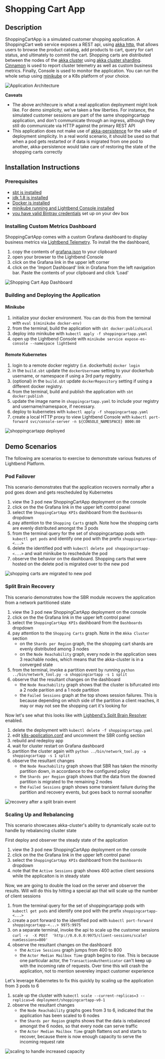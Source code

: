 # Shopping Cart App

## Description

ShoppingCartApp is a simulated customer shopping application.  A ShoppingCart web service exposes a REST api, using 
[akka http](https://doc.akka.io/docs/akka-http/current/), that allows users to browse the product catalog, add products 
to cart, query for cart status, and ultimately to commit the cart.  Shopping carts are distributed between the nodes of
the [akka cluster](https://doc.akka.io/docs/akka/current/cluster-usage.html) using 
[akka cluster sharding](https://doc.akka.io/docs/akka/current/cluster-sharding.html). 
[Cinnamon](https://developer.lightbend.com/docs/cinnamon/current/getting-started/start.html) is used to report cluster 
telemetry as well as custom business metrics.  Finally, Console is used to monitor the application.  You 
can run the whole setup using [minikube](https://kubernetes.io/docs/setup/minikube/) or a K8s platform of your choice.

![Application Architecture](images/app_arch.png)

**Caveats**
- The above architecure is what a real application deployment might look like. For demo simplicity, we've taken a few
liberties. For instance, the simulated customer sessions are part of the same shoppingcartapp application, and don't
communicate through an ingress, although they still do communicate via HTTP against the primary REST API
- This application does not make use of [akka-persistence](https://doc.akka.io/docs/akka/current/persistence.html) for
the sake of deployment simplicity.  In a real world scenario, it should be used so that when a pod gets restarted or if
data is migrated from one pod to another, akka-persistence would take care of restoring the state of the shopping carts
correctly

## Installation Instructions

### Prerequisites
- [sbt is installed](https://www.scala-sbt.org/)
- [jdk 1.8 is installed](https://jdk.java.net/8/)
- [Docker is installed](https://www.docker.com/community-edition)
- [minikube running and Lightbend Console installed](https://developer.lightbend.com/docs/console/current/installation/index.html)
- [you have valid Bintray credentials](https://developer.lightbend.com/docs/lightbend-platform/introduction/getting-started/subscription-and-credentials.html)
set up on your dev box

### Installing Custom Metrics Dashboard

ShoppingCartApp comes with a custom Grafana dashboard to display business metrics via
[Lightbend Telemetry](https://developer.lightbend.com/docs/telemetry/current/home.html). To install the the dashboard, 

1. copy the contents of [grafana.json](./grafana.json) to your clipboard
1. open your browser to the Lightbend Console
1. click on the Grafana link in the upper left corner
1. click on the 'Import Dashboard' link in Grafana from the left navigation bar.  Paste the contents of your clipboard 
and click 'Load'

![Shopping Cart App Dashboard](./images/grafana_dash.png)

### Building and Deploying the Application

#### Minikube

1. initialize your docker environment.  You can do this from the terminal with `eval $(minikube docker-env)`
1. from the terminal, build the application with `sbt docker:publishLocal`
1. deploy into minikube with `kubectl apply -f shoppingcartapp.yaml`
1. open up the Lightbend Console with `minikube service expose-es-console --namespace lightbend`

#### Remote Kubernetes

1. login to a remote docker registry (i.e. dockerhub) `docker login`
1. in the `build.sbt` update the `dockerUsername` setting to your dockerhub username, or namespace if using a 3rd party registry.
1. (optional) in the `build.sbt` update `dockerRepository` setting if using a different docker registry.
1. from the terminal, build and publish the application with `sbt docker:publish`
1. update the image name in `shoppingcartapp.yaml` to include your registry and username/namespace, if necessary.
1. deploy to kubernetes with `kubectl apply -f shoppingcartapp.yaml`
1. create a local HTTP proxy to view Lightbend Console with `kubectl port-forward svc/console-server -n ${CONSOLE_NAMESPACE} 8000:80`

![shoppingcartapp deployed](./images/console.png)

## Demo Scenarios

The following are scenarios to exercise to demonstrate various features of Lightbend Platform.

### Pod Failover
This scenario demonstrates that the application recovers normally after a pod goes down and gets rescheduled by Kubernetes

1. view the 3 pod new ShoppingCartApp deployment on the console
1. click on the the Grafana link in the upper left control panel
1. select the `ShoppingCartApp KPIs` dashboard from the `Dashboards` dropdown
1. pay attention to the `Shopping Carts` graph.  Note how the shopping carts are evenly distributed amongst the 3 pods
1. from the terminal query for the set of shoppingcartapp pods with `kubectl get pods` and identify one pod with the
prefix `shoppingcartapp-<...>`
1. delete the identified pod with `kubectl delete pod shoppingcartapp-<...>` and wait minikube to reschedule the pod
1. observe the behavior on the dashboard.  Shopping carts that were hosted on the delete pod is migrated over to the
new pod

![shopping carts are migrated to new pod](./images/cart_relocation.png)

### Split Brain Recovery

This scenario demonstrates how the SBR module recovers the application from a network partitioned state

1. view the 3 pod new ShoppingCartApp deployment on the console
1. click on the the Grafana link in the upper left control panel
1. select the `ShoppingCartApp KPIs` dashboard from the `Dashboards` dropdown
1. pay attention to the `Shopping Carts` graph.  Note in the `Akka Cluster` section 
    - on the `Shards per Region` graph, the the shopping cart shards are evenly distributed among 3 nodes
    - on the `Node Reachability` graph, every node in the application sees 3 reachable nodes, which means that the
      akka-cluster is in a converged state
1. from the terminal, invoke a partition event by running `python ../bin/network_tool.py -a shoppingcartapp -s 1 split`
1. observe that the resultant changes on the dashboard
    - the `Node Reachability` graph shows that the cluster is bifurcated into a 2 node parition and a 1 node partition 
    - the `Failed Sessions` graph at the top shows session failures.  This is because depending on which side of the
      partition a client reaches, it may or may not see the shopping cart it's looking for

Now let's see what this looks like with [Lighbend's Split Brain Resolver](https://developer.lightbend.com/docs/akka-commercial-addons/current/split-brain-resolver.html) enabled.
  
1. delete the deployment with `kubectl delete -f shoppingcartapp.yaml`
1. edit [k8s-application.conf](src/main/resources/k8s-application.conf) and uncomment the SBR config section
1. rebuild and redeploy app
1. wait for cluster restart on Grafana dashboard
1. partition the cluster again with `python ../bin/network_tool.py -a shoppingcartapp -s 1 split`
1. observe the resultant changes  
    - the `Node Reachability` graph shows that SBR has taken the minority partition down, in accordance to the configured policy
    - the `Shards per Region` graph shows that the data from the downed partition is migrated to the remaining 2 nodes  
    - the `Failed Sessions` graph shows some transient failure during the partition and recovery events, but goes back to normal soonafter

![recovery after a split brain event](./images/sbr.png)

### Scaling Up and Rebalancing

This scenario showcases akka-cluster's ability to dynamically scale out to handle by rebalancing cluster state

First deploy and observer the steady state of the application

1. view the 3 pod new ShoppingCartApp deployment on the console
1. click on the the Grafana link in the upper left control panel
1. select the `ShoppingCartApp KPIs` dashboard from the `Dashboards` dropdown
1. note that the `Active Sessions` graph shows 400 active client sessions while the applicaiton is in steady state

Now, we are going to double the load on the server and observer the results.  Will will do this by hitting a special api
that will scale up the number of client sessions

1. from the terminal query for the set of shoppingcartapp pods with `kubectl get pods` and identify one pod with the
prefix `shoppingcartapp-<...>`
1. create a port forward to the identified pod with `kubectl port-forward shoppingcartapp-<...> 9975:9975`
1. on a separate terminal, invoke the api to scale up the customer sessions `curl -v  -X POST  'http://0.0.0.0:9975/client-sessions/scale?numSessions=800'`
1. observe the resultant changes on the dashboard
    - the `Active Sessions` graph jumps from 400 to 800
    - the `Actor Median Mailbox Time` graph begins to rise.  This is because one particular actor, the `TransactionAuthenticator`
      can't keep up with the incoming rate of requests.  Over time this will crash the application, not to mention 
      severeley impact customer experience

Let's leverage Kubernetes to fix this quickly by scaling up the application from 3 pods to 6

1. scale up the cluster with `kubectl scale --current-replicas=3 --replicas=6 deployment/shoppingcartapp-v0-1`
1. observe the resultant changes
    - the `Node Reachability` graphs goes from 3 to 6, indicated that the application has been scaled to 6 nodes
    - the `Shards per Region` graphs shows that the data is rebalanced amongst the 6 nodes, so that every node can serve traffic
    - the `Actor Median Mailbox Time` graph flattens out and starts to recover, because there is now enough capacity to
      serve the incoming request rate

![scaling to handle increased capacity](./images/scaling.png)

